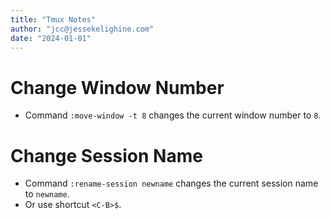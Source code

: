 ```yaml
---
title: "Tmux Notes"
author: "jcc@jessekelighine.com"
date: "2024-01-01"
---
```


# Change Window Number

- Command `:move-window -t 8` changes the current window number to `8`.

# Change Session Name

- Command `:rename-session newname` changes the current session name to `newname`.
- Or use shortcut `<C-B>$`.
